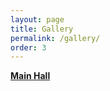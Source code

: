 ```yaml
---
layout: page
title: Gallery
permalink: /gallery/
order: 3
---
```


[**Main Hall**](/photos/MainHall.jpg)

